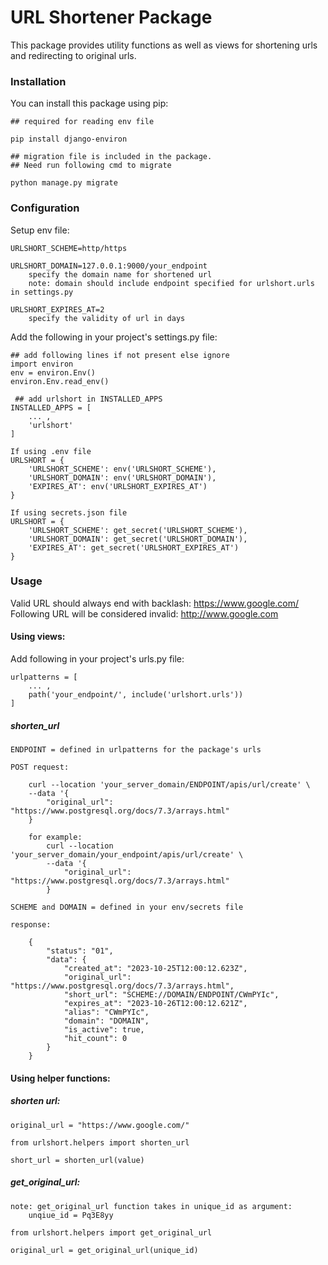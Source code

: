 # URL Shortener Package
This package provides utility functions as well as views for shortening urls and redirecting to original urls.

### Installation

You can install this package using pip:
    
    ## required for reading env file

    pip install django-environ
	
	## migration file is included in the package.
    ## Need run following cmd to migrate

    python manage.py migrate

### Configuration

Setup env file:
    
    URLSHORT_SCHEME=http/https

    URLSHORT_DOMAIN=127.0.0.1:9000/your_endpoint
        specify the domain name for shortened url
        note: domain should include endpoint specified for urlshort.urls in settings.py
        
    URLSHORT_EXPIRES_AT=2
        specify the validity of url in days

Add the following in your project's settings.py file:
    
    ## add following lines if not present else ignore
    import environ
    env = environ.Env()
    environ.Env.read_env()
    
     ## add urlshort in INSTALLED_APPS
    INSTALLED_APPS = [
        ... ,
        'urlshort'
    ]
    
    If using .env file
    URLSHORT = {
        'URLSHORT_SCHEME': env('URLSHORT_SCHEME'),
        'URLSHORT_DOMAIN': env('URLSHORT_DOMAIN'),
        'EXPIRES_AT': env('URLSHORT_EXPIRES_AT')
    }

    If using secrets.json file
    URLSHORT = {
        'URLSHORT_SCHEME': get_secret('URLSHORT_SCHEME'),
        'URLSHORT_DOMAIN': get_secret('URLSHORT_DOMAIN'),
        'EXPIRES_AT': get_secret('URLSHORT_EXPIRES_AT')
    }

### Usage

Valid URL should always end with backlash: https://www.google.com/
Following URL will be considered invalid: http://www.google.com

#### Using views:

Add following in your project's urls.py file:
    
    urlpatterns = [
        ... ,
        path('your_endpoint/', include('urlshort.urls'))
    ]
    
##### shorten_url

    ENDPOINT = defined in urlpatterns for the package's urls

    POST request:
    
        curl --location 'your_server_domain/ENDPOINT/apis/url/create' \
        --data '{
            "original_url": "https://www.postgresql.org/docs/7.3/arrays.html"
        }

        for example:
            curl --location 'your_server_domain/your_endpoint/apis/url/create' \
            --data '{
                "original_url": "https://www.postgresql.org/docs/7.3/arrays.html"
            }

    SCHEME and DOMAIN = defined in your env/secrets file
    
    response:
        
        {
            "status": "01",
            "data": {
                "created_at": "2023-10-25T12:00:12.623Z",
                "original_url": "https://www.postgresql.org/docs/7.3/arrays.html",
                "short_url": "SCHEME://DOMAIN/ENDPOINT/CWmPYIc",
                "expires_at": "2023-10-26T12:00:12.621Z",
                "alias": "CWmPYIc",
                "domain": "DOMAIN",
                "is_active": true,
                "hit_count": 0
            }
        }


#### Using helper functions:

##### shorten url:
    
    original_url = "https://www.google.com/"
    
    from urlshort.helpers import shorten_url
    
    short_url = shorten_url(value)

##### get_original_url:

    note: get_original_url function takes in unique_id as argument:
        unqiue_id = Pq3E8yy
    
    from urlshort.helpers import get_original_url
    
    original_url = get_original_url(unique_id)


